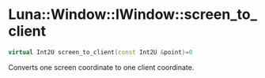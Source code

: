 # Luna::Window::IWindow::screen_to_client

```c++
virtual Int2U screen_to_client(const Int2U &point)=0
```

Converts one screen coordinate to one client coordinate. 

